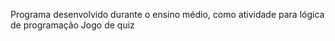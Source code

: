 Programa desenvolvido durante o ensino médio, como atividade para lógica de programação
Jogo de quiz

